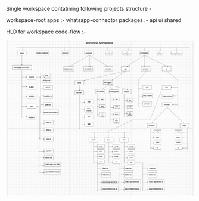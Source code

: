 Single workspace contatining following projects structure - 

workspace-root
        apps :- 
    whatsapp-connector
    packages :- 
        api
        ui
        shared

HLD for workspace code-flow :-

![plot](./core.png)
